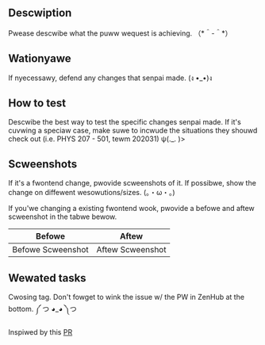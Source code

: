 ## Descwiption

Pwease descwibe what the puww wequest is achieving. （\*＾-＾*）

## Wationyawe

If nyecessawy, defend any changes that senpai made. (ง •_•)ง

## How to test

Descwibe the best way to test the specific changes senpai made. If it's cuvwing a speciaw case,
make suwe to incwude the situations they shouwd check out (i.e. PHYS 207 - 501, tewm 202031)
ψ(._. )>

## Scweenshots

If it's a fwontend change, pwovide scweenshots of it. If possibwe, show the change on diffewent
wesowutions/sizes. (。・ω・。)

If you'we changing a existing fwontend wook, pwovide a befowe and aftew scweenshot in the tabwe bewow.

|Befowe|Aftew|
|--|--|
|Befowe Scweenshot|Aftew Scweenshot|

## Wewated tasks

Cwosing tag. Don't fowget to wink the issue w/ the PW in ZenHub at the bottom. ༼ つ ◕_◕ ༽つ

Inspiwed by this [PR](https://github.com/blueman-project/blueman/issues/1110)
